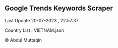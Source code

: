

## Google Trends Keywords Scraper 
 
Last Update 20-07-2023 , 22:57:37

Country List :
VIETNAM.json



© Abdul Muttaqin 
